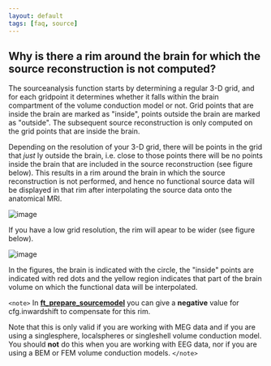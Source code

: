 ```yaml
---
layout: default
tags: [faq, source]
---
```


##  Why is there a rim around the brain for which the source reconstruction is not computed? 

The sourceanalysis function starts by determining a regular 3-D grid, and for each gridpoint it determines whether it falls within the brain compartment of the volume conduction model or not. Grid points that are inside the brain are marked as "inside", points outside the brain are marked as "outside". The subsequent source reconstruction is only computed on the grid points that are inside the brain.

Depending on the resolution of your 3-D grid, there will be points in the grid that *just* ly outside the brain, i.e. close to those points there will be no points inside the brain that are included in the source reconstruction (see figure below). This results in a rim around the brain in which the source reconstruction is not performed, and hence no functional source data will be displayed in that rim after interpolating the source data onto the anatomical MRI.

![image](/media/faq/grid_resolution_high.png)

If you have a low grid resolution, the rim will apear to be wider (see figure below). 

![image](/media/faq/grid_resolution_low.png)

In the figures, the brain is indicated with the circle, the "inside" points are indicated with red dots and the yellow region indicates that part of the brain volume on which the functional data will be interpolated.

`<note>`
In **[ft_prepare_sourcemodel](/reference/ft_prepare_sourcemodel)** you can give a **negative** value for cfg.inwardshift to compensate for this rim. 

Note that this is only valid if you are working with MEG data and if you are using a singlesphere, localspheres or singleshell volume conduction model. You should **not** do this when you are working with EEG data, nor if you are using a BEM or FEM volume conduction models.
`</note>`

